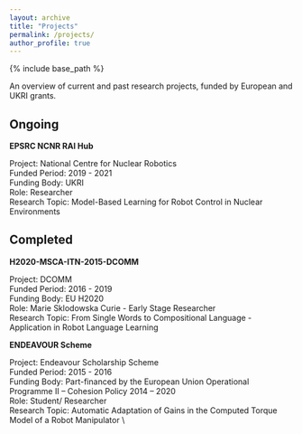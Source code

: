 ```yaml
---
layout: archive
title: "Projects"
permalink: /projects/
author_profile: true
---
```


{% include base_path %}

An overview of current and past research projects, funded by European and UKRI grants.


Ongoing
------

**EPSRC NCNR RAI Hub**

Project: National Centre for Nuclear Robotics  
Funded Period: 2019 - 2021   
Funding Body: UKRI   
Role: Researcher   
Research Topic: Model-Based Learning for Robot Control in Nuclear Environments


Completed
------

**H2020-MSCA-ITN-2015-DCOMM**

Project: DCOMM \
Funded Period: 2016 - 2019 \
Funding Body: EU H2020 \
Role: Marie Sklodowska Curie - Early Stage Researcher \
Research Topic: From Single Words to Compositional Language - Application in Robot Language Learning


**ENDEAVOUR Scheme**

Project: Endeavour Scholarship Scheme \
Funded Period: 2015 - 2016 \
Funding Body: Part-financed by the European Union Operational Programme II – Cohesion Policy 2014 – 2020 \
Role: Student/ Researcher \
Research Topic: Automatic Adaptation of Gains in the Computed Torque Model of a Robot Manipulator \
